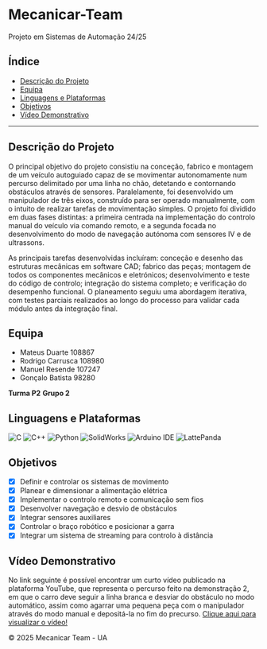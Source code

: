 # Mecanicar-Team
Projeto em Sistemas de Automação 24/25

## Índice

- [Descrição do Projeto](#descrição-do-projeto)
- [Equipa](#equipa)
- [Linguagens e Plataformas](#linguagens-e-plataformas)
- [Objetivos](#objetivos)
- [Vídeo Demonstrativo](#vídeo)

---

## Descrição do Projeto

O principal objetivo do projeto consistiu na conceção, fabrico e montagem de um veículo autoguiado capaz de se movimentar autonomamente num percurso delimitado por uma linha no chão, detetando e contornando obstáculos através de sensores. Paralelamente, foi desenvolvido um manipulador de três eixos, construído para ser operado manualmente, com o intuito de realizar tarefas de movimentação simples. O projeto foi dividido em duas fases distintas: a primeira centrada na implementação do controlo manual do veículo via comando remoto, e a segunda focada no desenvolvimento do modo de navegação autónoma com sensores IV e de ultrassons. 

As principais tarefas desenvolvidas incluíram: conceção e desenho das estruturas mecânicas em software CAD; fabrico das peças; montagem de todos os componentes mecânicos e eletrónicos; desenvolvimento e teste do código de controlo; integração do sistema completo; e verificação do desempenho funcional. O planeamento seguiu uma abordagem iterativa, com testes parciais realizados ao longo do processo para validar cada módulo antes da integração final.

## Equipa

- Mateus Duarte 108867
- Rodrigo Carrusca 108980
- Manuel Resende 107247
- Gonçalo Batista 98280

**Turma P2**
**Grupo 2**

## Linguagens e Plataformas

![C](https://img.shields.io/badge/C-00599C?style=for-the-badge&logo=c&logoColor=white)
![C++](https://img.shields.io/badge/C++-00599C?style=for-the-badge&logo=c%2B%2B&logoColor=white)
![Python](https://img.shields.io/badge/Python-3776AB?style=for-the-badge&logo=python&logoColor=white)
![SolidWorks](https://img.shields.io/badge/SolidWorks-E2231A?style=for-the-badge&logo=solidworks&logoColor=white)
![Arduino IDE](https://img.shields.io/badge/Arduino-00979D?style=for-the-badge&logo=arduino&logoColor=white)
![LattePanda](https://img.shields.io/badge/LattePanda-0078D7?style=for-the-badge&logo=windows&logoColor=white)


## Objetivos


- [x] Definir e controlar os sistemas de movimento  
- [x] Planear e dimensionar a alimentação elétrica  
- [x] Implementar o controlo remoto e comunicação sem fios  
- [x] Desenvolver navegação e desvio de obstáculos  
- [x] Integrar sensores auxiliares  
- [x] Controlar o braço robótico e posicionar a garra
- [x] Integrar um sistema de streaming para controlo à distância

## Vídeo Demonstrativo

No link seguinte é possível encontrar um curto vídeo publicado na plataforma YouTube, que representa o percurso feito na demonstração 2, em que o carro deve seguir a linha branca e desviar do obstáculo no modo automático, assim como agarrar uma pequena peça com o manipulador através do modo manual e depositá-la no fim do precurso.
[Clique aqui para visualizar o vídeo!](https://www.youtube.com/watch?v=lj2uMQ2BhZQ)


© 2025 Mecanicar Team - UA
